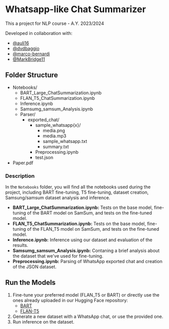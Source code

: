 # Whatsapp-like Chat Summarizer
This a project for NLP course - A.Y. 2023/2024

Developed in collaboration with:
- [@auli16](https://github.com/auli16)
- [@dvdbaggio](https://github.com/dvdbaggio)
- [@marco-bernardi](https://github.com/marco-bernardi)
- [@MarkBridge11](https://github.com/MarkBridge11)

## Folder Structure
- Notebooks/
  - BART_Large_ChatSummarization.ipynb
  - FLAN_T5_ChatSummarization.ipynb
  - Inference.ipynb
  - Samsumg_samsum_Analysis.ipynb
  - Parser/
    - exported_chat/
      - sample_whatsapp{x}/
        - media.png
        - media.mp3
        - sample_whatsapp.txt
        - summary.txt
      - Preprocessing.ipynb
      - test.json
- Paper.pdf


### Description

In the `Notebooks` folder, you will find all the notebooks used during the project, including BART fine-tuning, T5 fine-tuning, dataset creation, Samsung/samsum dataset analysis and inference.

- **BART_Large_ChatSummarization.ipynb:** Tests on the base model, fine-tuning of the BART model on SamSum, and tests on the fine-tuned model.
- **FLAN_T5_ChatSummarization.ipynb:** Tests on the base model, fine-tuning of the FLAN_T5 model on SamSum, and tests on the fine-tuned model.
- **Inference.ipynb:** Inference using our dataset and evaluation of the results.
- **Samsumg_samsum_Analysis.ipynb:** Contaning a brief analysis about the dataset that we've used for fine-tuning.
- **Preprocessing.ipynb:** Parsing of WhatsApp exported chat and creation of the JSON dataset.

## Run the Models

1. Fine-tune your preferred model (FLAN_T5 or BART) or directly use the ones already uploaded in our Hugging Face repository:
   - [BART](https://huggingface.co/Seba213/bart-large-cnn-samsum)
   - [FLAN-T5](https://huggingface.co/Seba213/flan-t5-base-samsum)
3. Generate a new dataset with a WhatsApp chat, or use the provided one.
4. Run inference on the dataset.
